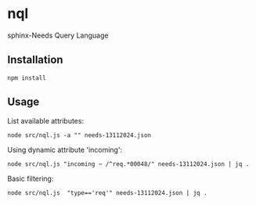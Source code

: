 # nql
sphinx-Needs Query Language

## Installation

```
npm install
```

## Usage
List available attributes:

```
node src/nql.js -a "" needs-13112024.json
```

Using dynamic attribute 'incoming':
```
node src/nql.js "incoming ~ /^req.*00048/" needs-13112024.json | jq .
```

Basic filtering:
```
node src/nql.js  "type=='req'" needs-13112024.json | jq .
```
